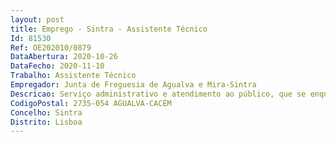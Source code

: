 ```yaml
--- 
layout: post
title: Emprego - Sintra - Assistente Técnico
Id: 81530
Ref: OE202010/0879
DataAbertura: 2020-10-26
DataFecho: 2020-11-10
Trabalho: Assistente Técnico
Empregador: Junta de Freguesia de Agualva e Mira-Sintra
Descricao: Serviço administrativo e atendimento ao público, que se enquadram em diretivas gerais da Junta de Freguesia, designadamente de expediente, arquivo, secretaria, atendimento dos cidadãos, atendimento telefónico, emissão de atestados e declarações, atualização do recenseamento eleitoral, autenticação de documentos, registo e licenças de canídeos, tesouraria, arquivo e gestão de viaturas
CodigoPostal: 2735-054 AGUALVA-CACÉM
Concelho: Sintra
Distrito: Lisboa
--- 
```

